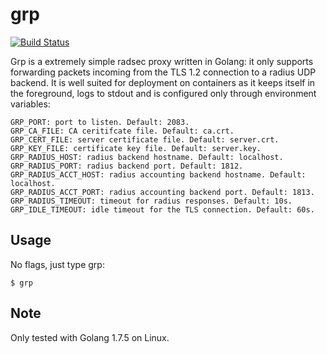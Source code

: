 # grp
[![Build Status](https://travis-ci.org/aguerra/grp.svg)](https://travis-ci.org/aguerra/grp)

Grp is a extremely simple radsec proxy written in Golang: it only supports
forwarding packets incoming from the TLS 1.2 connection to a radius UDP backend.
It is well suited for deployment on containers as it keeps itself in the
foreground, logs to stdout and is configured only through environment
variables:

```
GRP_PORT: port to listen. Default: 2083.
GRP_CA_FILE: CA ceritifcate file. Default: ca.crt.
GRP_CERT_FILE: server certificate file. Default: server.crt.
GRP_KEY_FILE: certificate key file. Default: server.key.
GRP_RADIUS_HOST: radius backend hostname. Default: localhost.
GRP_RADIUS_PORT: radius backend port. Default: 1812.
GRP_RADIUS_ACCT_HOST: radius accounting backend hostname. Default: localhost.
GRP_RADIUS_ACCT_PORT: radius accounting backend port. Default: 1813.
GRP_RADIUS_TIMEOUT: timeout for radius responses. Default: 10s.
GRP_IDLE_TIMEOUT: idle timeout for the TLS connection. Default: 60s.
```

## Usage

No flags, just type grp:

```
$ grp
```

## Note

Only tested with Golang 1.7.5 on Linux.
